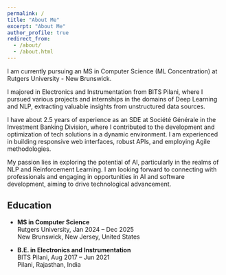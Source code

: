 ```yaml
---
permalink: /
title: "About Me"
excerpt: "About Me"
author_profile: true
redirect_from: 
  - /about/
  - /about.html
---
```


 I am currently pursuing an MS in Computer Science (ML Concentration) at Rutgers University - New Brunswick. 

I majored in Electronics and Instrumentation from BITS Pilani, where I pursued various projects and internships in the domains of Deep Learning and NLP, extracting valuable insights from unstructured data sources.

I have about 2.5 years of experience as an SDE at Société Générale in the Investment Banking Division, where I contributed to the development and optimization of tech solutions in a dynamic environment. I am experienced in building responsive web interfaces, robust APIs, and employing Agile methodologies. 

My passion lies in exploring the potential of AI, particularly in the realms of NLP and Reinforcement Learning. I am looking forward to connecting with professionals and engaging in opportunities in AI and software development, aiming to drive technological advancement.

## Education

- **MS in Computer Science**  
  Rutgers University, Jan 2024 – Dec 2025  
  New Brunswick, New Jersey, United States

- **B.E. in Electronics and Instrumentation**  
  BITS Pilani, Aug 2017 – Jun 2021  
  Pilani, Rajasthan, India

